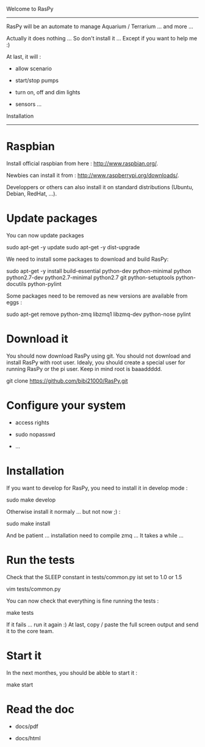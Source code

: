 
Welcome to RasPy
****************

RasPy will be an automate to manage Aquarium / Terrarium ... and more
...

Actually it does nothing ... So don't install it ... Except if you
want to help me :)

At last, it will :

   * allow scenario

   * start/stop pumps

   * turn on, off and dim lights

   * sensors ...


Installation
************


Raspbian
========

Install official raspbian from here : http://www.raspbian.org/.

Newbies can install it from : http://www.raspberrypi.org/downloads/.

Developpers or others can also install it on standard distributions
(Ubuntu, Debian, RedHat, ...).


Update packages
===============

You can now update packages

   sudo apt-get -y update
   sudo apt-get -y dist-upgrade

We need to install some packages to download and build RasPy:

   sudo apt-get -y install build-essential python-dev python-minimal python python2.7-dev python2.7-minimal python2.7 git python-setuptools python-docutils python-pylint

Some packages need to be removed as new versions are available from
eggs :

   sudo apt-get remove python-zmq libzmq1 libzmq-dev python-nose pylint


Download it
===========

You should now download RasPy using git. You should not download and
install RasPy with root user. Idealy, you should create a special user
for running RasPy or the pi user. Keep in mind root is baaaddddd.

   git clone https://github.com/bibi21000/RasPy.git


Configure your system
=====================

   * access rights

   * sudo nopasswd

   * ...


Installation
============

If you want to develop for RasPy, you need to install it in develop
mode :

   sudo make develop

Otherwise install it normaly ... but not now ;) :

   sudo make install

And be patient ... installation need to compile zmq ... It takes a
while ...


Run the tests
=============

Check that the SLEEP constant in tests/common.py ist set to 1.0 or 1.5

   vim tests/common.py

You can now check that everything is fine running the tests :

   make tests

If it fails ... run it again :) At last, copy / paste the full screen
output and send it to the core team.


Start it
========

In the next monthes, you should be abble to start it :

   make start


Read the doc
============

   * docs/pdf

   * docs/html

